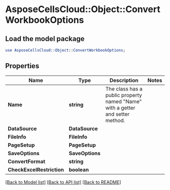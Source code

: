 # AsposeCellsCloud::Object::ConvertWorkbookOptions 

## Load the model package
```perl
use AsposeCellsCloud::Object::ConvertWorkbookOptions;
```

## Properties
Name | Type | Description | Notes
------------ | ------------- | ------------- | -------------
**Name** | **string** | The class has a public property named "Name" with a getter and setter method. |
**DataSource** | **DataSource** |  |
**FileInfo** | **FileInfo** |  |
**PageSetup** | **PageSetup** |  |
**SaveOptions** | **SaveOptions** |  |
**ConvertFormat** | **string** |  |
**CheckExcelRestriction** | **boolean** |  |  

[[Back to Model list]](../README.md#documentation-for-models) [[Back to API list]](../README.md#documentation-for-api-endpoints) [[Back to README]](../README.md)

